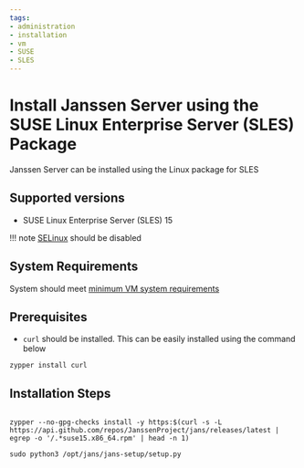 ```yaml
---
tags:
- administration
- installation
- vm
- SUSE
- SLES
---
```


# Install Janssen Server using the SUSE Linux Enterprise Server (SLES) Package

Janssen Server can be installed using the Linux package for SLES 

## Supported versions
- SUSE Linux Enterprise Server (SLES) 15

!!! note
[SELinux](https://wiki.ubuntu.com/SELinux) should be disabled

## System Requirements

System should meet [minimum VM system requirements](vm-requirements.md)

## Prerequisites

- `curl` should be installed. This can be easily installed using the command below

 ```
 zypper install curl
 ```


## Installation Steps

```

```
```
zypper --no-gpg-checks install -y https:$(curl -s -L https://api.github.com/repos/JanssenProject/jans/releases/latest | egrep -o '/.*suse15.x86_64.rpm' | head -n 1)
```
```
sudo python3 /opt/jans/jans-setup/setup.py
```
